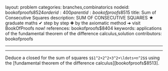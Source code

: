 layout: problem
categories: branches,combinatorics
nodeid: bookofproofs$8524
orderid: 400
parentid: bookofproofs$8515
title: Sum of Consecutive Squares
description: SUM OF CONSECUTIVE SQUARES ★ graduate maths ✔ step by step ✚ by the axiomatic method ➜ visit BookOfProofs now!
references: bookofproofs$8404
keywords: applications of the fundamental theorem of the difference calculus,solution
contributors: bookofproofs

---


---

Deduce a closed for the sum of squares `$$1^2+2^2+3^2+\ldots+n^2$$` using the [fundamental theorem of the difference calculus][bookofproofs$8513].